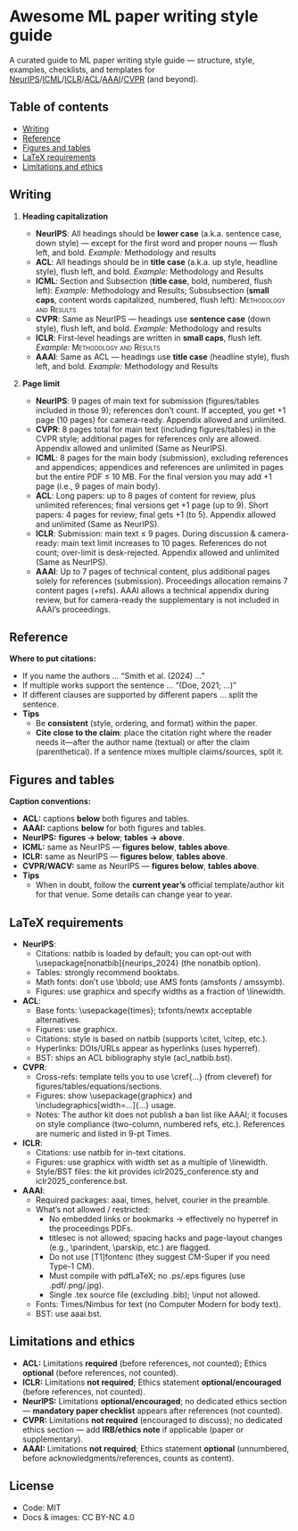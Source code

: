 # Awesome ML paper writing style guide

A curated guide to ML paper writing style guide — structure, style, examples, checklists, and templates for [NeurIPS](https://www.overleaf.com/latex/templates/neurips-2024/tpsbbrdqcmsh.pdf)/[ICML](https://www.overleaf.com/latex/templates/icml2025-template/dhxrkcgkvnkt.pdf)/[ICLR](https://www.overleaf.com/latex/templates/template-for-iclr-2025-conference-submission/gqzkdyycxtvt.pdf)/[ACL](https://www.overleaf.com/latex/templates/association-for-computational-linguistics-acl-conference/jvxskxpnznfj.pdf)/[AAAI](https://www.overleaf.com/latex/templates/aaai-press-latex-template/jymjdgdpdmxp.pdf)/[CVPR](https://www.overleaf.com/latex/templates/cvpr-2022-author-kit/qbmjsdxryffn.pdf) (and beyond).

## Table of contents
- [Writing](#writing)
- [Reference](#reference)
- [Figures and tables](#figures-and-tables)
- [LaTeX requirements](#latex-requirements)
- [Limitations and ethics](#limitations-and-ethics)

## Writing

1. **Heading capitalization**
   - **NeurIPS**: All headings should be **lower case** (a.k.a. sentence case, down style) — except for the first word and proper nouns — flush left, and bold. *Example:* Methodology and results
   - **ACL**: All headings should be in **title case** (a.k.a. up style, headline style), flush left, and bold. *Example:* Methodology and Results
   - **ICML**: Section and Subsection (**title case**, bold, numbered, flush left): *Example:* Methodology and Results; Subsubsection (**small caps**, content words capitalized, numbered, flush left): <span style="font-variant: small-caps;">Methodology and Results</span> 
   - **CVPR**: Same as NeurIPS — headings use **sentence case** (down style), flush left, and bold. *Example:* Methodology and results
   - **ICLR**: First-level headings are written in **small caps**, flush left. *Example:* <span style="font-variant: small-caps;">Methodology and Results</span>
   - **AAAI**: Same as ACL — headings use **title case** (headline style), flush left, and bold. *Example:* Methodology and Results
  
2. **Page limit**
   - **NeurIPS**: 9 pages of main text for submission (figures/tables included in those 9); references don’t count. If accepted, you get +1 page (10 pages) for camera-ready. Appendix allowed and unlimited.
   - **CVPR**: 8 pages total for main text (including figures/tables) in the CVPR style; additional pages for references only are allowed. Appendix allowed and unlimited (Same as NeurIPS).
   - **ICML**: 8 pages for the main body (submission), excluding references and appendices; appendices and references are unlimited in pages but the entire PDF ≤ 10 MB. For the final version you may add +1 page (i.e., 9 pages of main body).
   - **ACL**: Long papers: up to 8 pages of content for review, plus unlimited references; final versions get +1 page (up to 9). Short papers: 4 pages for review; final gets +1 (to 5). Appendix allowed and unlimited (Same as NeurIPS).
   - **ICLR**: Submission: main text ≤ 9 pages. During discussion & camera-ready: main text limit increases to 10 pages. References do not count; over-limit is desk-rejected. Appendix allowed and unlimited (Same as NeurIPS).
   - **AAAI**: Up to 7 pages of technical content, plus additional pages solely for references (submission). Proceedings allocation remains 7 content pages (+refs). AAAI allows a technical appendix during review, but for camera-ready the supplementary is not included in AAAI’s proceedings. 

## Reference

**Where to put citations:**
   - If you name the authors … “Smith et al. (2024) …”
   - If multiple works support the sentence … “(Doe, 2021; …)”
   - If different clauses are supported by different papers … split the sentence.
   - **Tips**
     - Be **consistent** (style, ordering, and format) within the paper.
     - **Cite close to the claim**: place the citation right where the reader needs it—after the author name (textual) or after the claim (parenthetical). If a sentence mixes multiple claims/sources, split it.
    
## Figures and tables

**Caption conventions:**
   - **ACL:** captions **below** both figures and tables.
   - **AAAI:** captions **below** for both figures and tables. 
   - **NeurIPS:** **figures → below**; **tables → above**.
   - **ICML:** same as NeurIPS — **figures below**, **tables above**. 
   - **ICLR:** same as NeurIPS — **figures below**, **tables above**. 
   - **CVPR/WACV:** same as NeurIPS — **figures below**, **tables above**. 
   - **Tips**
        - When in doubt, follow the **current year’s** official template/author kit for that venue. Some details can change year to year.

## LaTeX requirements
- **NeurIPS**:
	- Citations: natbib is loaded by default; you can opt-out with \usepackage[nonatbib]{neurips_2024} (the nonatbib option). 
	- Tables: strongly recommend booktabs. 
	- Math fonts: don’t use \bbold; use AMS fonts (amsfonts / amssymb). 
	- Figures: use graphicx and specify widths as a fraction of \linewidth. 
- **ACL**:
	- Base fonts: \usepackage{times}; txfonts/newtx acceptable alternatives. 
	- Figures: use graphicx. 
	- Citations: style is based on natbib (supports \citet, \citep, etc.). 
	- Hyperlinks: DOIs/URLs appear as hyperlinks (uses hyperref). 
	- BST: ships an ACL bibliography style (acl_natbib.bst). 
- **CVPR**:
	- Cross-refs: template tells you to use \cref{...} (from cleveref) for figures/tables/equations/sections. 
	- Figures: show \usepackage{graphicx} and \includegraphics[width=...]{...} usage. 
	- Notes: The author kit does not publish a ban list like AAAI; it focuses on style compliance (two-column, numbered refs, etc.). References are numeric and listed in 9-pt Times. 
- **ICLR**:
	- Citations: use natbib for in-text citations. 
	- Figures: use graphicx with width set as a multiple of \linewidth. 
	- Style/BST files: the kit provides iclr2025_conference.sty and iclr2025_conference.bst. 
- **AAAI**:
	- Required packages: aaai, times, helvet, courier in the preamble. 
	- What’s not allowed / restricted:
		- No embedded links or bookmarks → effectively no hyperref in the proceedings PDFs. 
		- titlesec is not allowed; spacing hacks and page-layout changes (e.g., \parindent, \parskip, etc.) are flagged. 
		- Do not use [T1]fontenc (they suggest CM-Super if you need Type-1 CM). 
		- Must compile with pdfLaTeX; no .ps/.eps figures (use .pdf/.png/.jpg). 
		- Single .tex source file (excluding .bib); \input not allowed. 
	- Fonts: Times/Nimbus for text (no Computer Modern for body text). 
	- BST: use aaai.bst.

## Limitations and ethics

   - **ACL:** Limitations **required** (before references, not counted); Ethics **optional** (before references, not counted).  
   - **ICLR:** Limitations **not required**; Ethics statement **optional/encouraged** (before references, not counted).  
   - **NeurIPS:** Limitations **optional/encouraged**; no dedicated ethics section — **mandatory paper checklist** appears after references (not counted).  
   - **CVPR:** Limitations **not required** (encouraged to discuss); no dedicated ethics section — add **IRB/ethics note** if applicable (paper or supplementary).  
   - **AAAI:** Limitations **not required**; Ethics statement **optional** (unnumbered, before acknowledgments/references, counts as content).  

## License
- Code: MIT
- Docs & images: CC BY-NC 4.0
